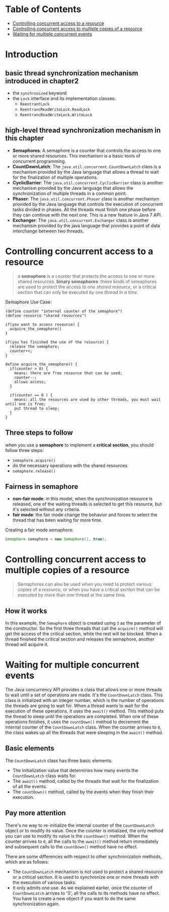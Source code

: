 # Table of Contents

- [Controlling concurrent access to a resource](#controlling-concurrent-access-to-a-resource)
- [Controlling concurrent access to multiple copies of a resource](#controlling-concurrent-access-to-multiple-copies-of-a-resource)
- [Waiting for multiple concurrent events](#waiting-for-multiple-concurrent-events)


# Introduction

## **basic thread synchronization mechanism** introduced in chapter2

- the `synchronized` keyword
- the `Lock` interface and its implementation classes:
  - `ReentrantLock`
  - `ReentrancReadWriteLock.ReadLock`
  - `ReentrancReadWriteLock.WriteLock`

## **high-level thread synchronization mechanism** in this chapter

- **Semaphores**: A semaphore is a counter that controls the access to one or more shared resources. This mechanism is a basic tools of concurrent programming.
- **CountDownLatch**: The `java.util.concurrent.CountDownLatch` class is a mechanism provided by the Java language that allows a thread to wait for the finalization of multiple operations.
- **CyclicBarrier**: The `java.util.concurrent.CyclicBarrier` class is another mechanism provided by the Java language that allows the synchronization of multiple threads in a common point.
- **Phaser**: The `java.util.concurrent.Phaser` class is another mechanism provided by the Java language that controls the execution of concurrent tasks divided in phases. All the threads must finish one phase before they can continue with the next one. This is a new feature in Java 7 API.
- **Exchanger**: The `java.util.concurrent.Exchanger` class is another mechanism provided by the java language that provides a point of data interchange between two threads.

# Controlling concurrent access to a resource ##

> a **semaphore** is a counter that protects the access to one or more shared resources.
> **binary semaphores**: these kinds of semaphores are used to protect the access to *one shared resource*, or a critical section that can only be executed *by one thread in a time*.

Semaphore Use Case:

```
(define counter "internal counter of the semaphore")
(define resource "shared resources")

if(you want to access resource) {
  acquire_the_semaphore()
}

if(you has finished the use of the resource) {
  release the semaphore;
  counter++;
}

define acquire_the_semaphore() {
  if(counter > 0) {
    means: there are free resource that can be used;
    counter--;
    allows access;
  }

  if(counter == 0 ) {
    means: all the resources are used by other threads, you must wait until one is free;
    put thread to sleep;
  }
}
```

## Three steps to follow

when you use a **semaphore** to implement a **critical section**, you should follow three steps:

- `semaphore.acquire()`
- do the necessary operations with the shared resources
- `semaphore.release()`

## Fairness in semaphore

- **non-fair mode**: in this model, when the synchronization resource is released, one of the waiting threads is selected to get this resource, but it's selected without any criteria.
- **fair mode**: the fair mode change the behavior and forces to select the thread that has been waiting for more time.

Creating a fair mode semaphore:

```java
Semaphore semaphore = new Semaphore(1, true);
```

# Controlling concurrent access to multiple copies of a resource

> Semaphores can also be used when you need to protect various copies of a resource, or when you have a critical section that can be executed by more than one thread at the same time.

## How it works

In this example, the `Semaphore` object is created using `3` as the parameter of the constructor. So the first three threads that call the `acquire()` method will get the access of the critical section, while the rest will be blocked. When a thread finished the critical section and releases the semaphore, another thread will acquire it.

# Waiting for multiple concurrent events

The Java concurrency API provides a class that allows one or more threads to wait until a set of operations are made. It's the `CountDownLatch` class. This class is initialized with an integer number, which is the number of operations the threads are going to wait for. When a thread wants to wait for the execution of these operations, it uses the `await()` method. This method puts the thread to sleep until the operations are completed. When one of these operations finishes, it uses the `countDown()` method to decrement the internal counter of the `CountDownLatch` class. When the counter arrives to `0`, the class wakes up all the threads that were sleeping in the `await()` method.

## Basic elements

The `CountDownLatch` class has three basic elements:

- The initialization value that determines how many events the `CountDownLatch` class waits for.
- The `await()` method, called by the threads that wait for the finalization of all the events.
- The `countDown()` method, called by the events when they finish their execution.

## Pay more attention

There's no way to re-initialize the internal counter of the `CountDownLatch` object or to modify its value. Once the counter is initialized, the only method you can use to modify its value is the `countDown()` method. When the counter arrives to `0`, all the calls to the `await()` method return immediately and subsequent calls to the `countDown()` method have no effect.

There are some differences with respect to other synchronization methods, which are as follows:

- The `CountDownLatch` mechanism is not used to protect a shared resource or a critical section. It is used to synchronize one or more threads with the execution of various tasks.
- It only admits one use. As we explained earlier, once the counter of `CountDownLatch` arrives to '0', all the calls to its methods have no effect. You have to create a new object if you want to do the same synchronization again.
